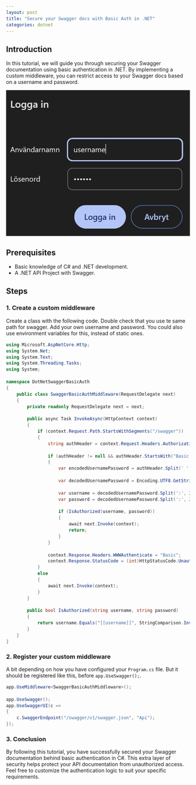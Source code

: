 ```yaml
---
layout: post
title: "Secure your Swagger docs with Basic Auth in .NET"
categories: dotnet
---
```


## Introduction
In this tutorial, we will guide you through securing your Swagger documentation using basic authentication in .NET. 
By implementing a custom middleware, you can restrict access to your Swagger docs based on a username and password.

![Basic Auth](/images/swagger_auth.png)

## Prerequisites
- Basic knowledge of C# and .NET development.
- A .NET API Project with Swagger.

## Steps

### 1. Create a custom middleware

Create a class with the following code. Double check that you use te same path for swagger.
Add your own username and password. You could also use environment variables for this, instead of static ones.

```cs
using Microsoft.AspNetCore.Http;
using System.Net;
using System.Text;
using System.Threading.Tasks;
using System;

namespace DotNetSwaggerBasicAuth
{
    public class SwaggerBasicAuthMiddleware(RequestDelegate next)
    {
        private readonly RequestDelegate next = next;

        public async Task InvokeAsync(HttpContext context)
        {
            if (context.Request.Path.StartsWithSegments("/swagger"))
            {
                string authHeader = context.Request.Headers.Authorization;

                if (authHeader != null && authHeader.StartsWith("Basic "))
                {
                    var encodedUsernamePassword = authHeader.Split(' ', 2, StringSplitOptions.RemoveEmptyEntries)[1]?.Trim();

                    var decodedUsernamePassword = Encoding.UTF8.GetString(Convert.FromBase64String(encodedUsernamePassword));

                    var username = decodedUsernamePassword.Split(':', 2)[0];
                    var password = decodedUsernamePassword.Split(':', 2)[1];

                    if (IsAuthorized(username, password))
                    {
                        await next.Invoke(context);
                        return;
                    }
                }

                context.Response.Headers.WWWAuthenticate = "Basic";
                context.Response.StatusCode = (int)HttpStatusCode.Unauthorized;
            }
            else
            {
                await next.Invoke(context);
            }
        }

        public bool IsAuthorized(string username, string password)
        {
            return username.Equals("[[username]]", StringComparison.InvariantCultureIgnoreCase) && password.Equals("[[password]]");
        }
    }
}
```


### 2. Register your custom middleware

A bit depending on how you have configured your `Program.cs` file. 
But it should be registered like this, before `app.UseSwagger();`.

```cs
app.UseMiddleware<SwaggerBasicAuthMiddleware>();

app.UseSwagger();
app.UseSwaggerUI(c =>
{
    c.SwaggerEndpoint("/swagger/v1/swagger.json", "Api");
});
```

### 3. Conclusion
By following this tutorial, you have successfully secured your Swagger documentation behind basic authentication in C#. This extra layer of security helps protect your API documentation from unauthorized access. Feel free to customize the authentication logic to suit your specific requirements.
